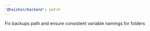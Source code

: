 ```yaml
---
'@haishin/backend': patch
---
```


Fix backups path and ensure consistent variable namings for folders
